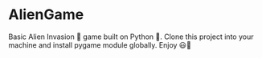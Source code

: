 # AlienGame
Basic Alien Invasion 👾 game built on Python 🐍. Clone this project into your machine and install pygame module globally. Enjoy 😃👾
